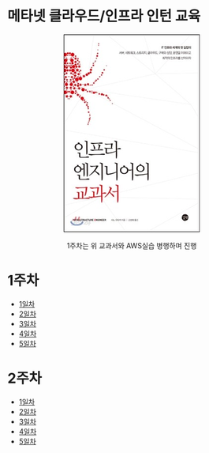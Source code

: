 # 메타넷 클라우드/인프라 인턴 교육

<p align="center"><img src="images/인프라엔지니어교과서.jpg"></p>
<p align="center">1주차는 위 교과서와 AWS실습 병행하며 진행</p>

<h1>1주차</h1>
<ul>
  <li><a href="docs/Day1.md">1일차</a></li>
  <li><a href="docs/Day2.md">2일차</a></li>
  <li><a href="docs/Day3.md">3일차</a></li>
  <li><a href="docs/Day1.md">4일차</a></li>
  <li><a href="docs/Day1.md">5일차</a></li>
</ul>


<h1>2주차</h1>
<ul>
  <li><a href="docs/Day1.md">1일차</a></li>
  <li><a href="docs/Day2.md">2일차</a></li>
  <li><a href="docs/Day3.md">3일차</a></li>
  <li><a href="docs/Day1.md">4일차</a></li>
  <li><a href="docs/Day1.md">5일차</a></li>
</ul>
